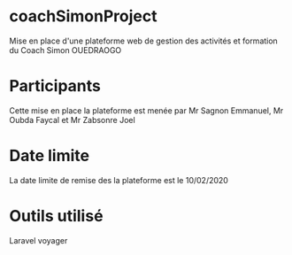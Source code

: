 # coachSimonProject
Mise en place d'une plateforme web de gestion des activités et formation du Coach Simon OUEDRAOGO

# Participants
Cette mise en place la plateforme est menée par Mr Sagnon Emmanuel, Mr Oubda Faycal et Mr Zabsonre Joel

# Date limite
La date limite de remise des la plateforme est le 10/02/2020

# Outils utilisé
Laravel voyager
